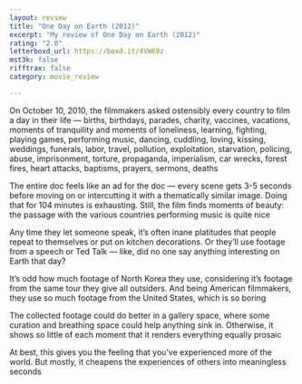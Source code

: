 ```yaml
---
layout: review
title: "One Day on Earth (2012)"
excerpt: "My review of One Day on Earth (2012)"
rating: "2.0"
letterboxd_url: https://boxd.it/4VW69z
mst3k: false
rifftrax: false
category: movie_review

---
```


On October 10, 2010, the filmmakers asked ostensibly every country to film a day in their life — births, birthdays, parades, charity, vaccines, vacations, moments of tranquility and moments of loneliness, learning, fighting, playing games, performing music, dancing, cuddling, loving, kissing, weddings, funerals, labor, travel, pollution, exploitation, starvation, policing, abuse, imprisonment, torture, propaganda, imperialism, car wrecks, forest fires, heart attacks, baptisms, prayers, sermons, deaths

The entire doc feels like an ad for the doc — every scene gets 3-5 seconds before moving on or intercutting it with a thematically similar image. Doing that for 104 minutes is exhausting. Still, the film finds moments of beauty: the passage with the various countries performing music is quite nice

Any time they let someone speak, it’s often inane platitudes that people repeat to themselves or put on kitchen decorations. Or they’ll use footage from a speech or Ted Talk — like, did no one say anything interesting on Earth that day?

It’s odd how much footage of North Korea they use, considering it’s footage from the same tour they give all outsiders. And being American filmmakers, they use so much footage from the United States, which is so boring

The collected footage could do better in a gallery space, where some curation and breathing space could help anything sink in. Otherwise, it shows so little of each moment that it renders everything equally prosaic

At best, this gives you the feeling that you’ve experienced more of the world. But mostly, it cheapens the experiences of others into meaningless seconds